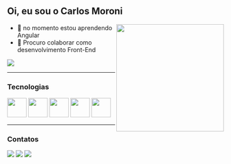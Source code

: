 ## Oi, eu sou o Carlos Moroni

<img width='250px' heigth='250px' align="right" src='https://user-images.githubusercontent.com/92612454/202120039-fa1963dc-e7f9-4724-827f-914deb66b184.gif'/>


- 🌱 no momento estou aprendendo Angular
- 👯 Procuro colaborar como desenvolvimento Front-End 

<picture>
  <source 
    srcset="https://github-readme-stats.vercel.app/api?username=CarlosMoroni&show_icons=true&theme=dark"
    media="(prefers-color-scheme: dark)"
  />
  <source
    srcset="https://github-readme-stats.vercel.app/api?username=CarlosMoroni&show_icons=true"
    media="(prefers-color-scheme: light), (prefers-color-scheme: no-preference)"
  />
  <img src="https://github-readme-stats.vercel.app/api?username=anuraghazra&show_icons=true" />
</picture> 
<hr>

### Tecnologias
<div>
  <a href='https://developer.mozilla.org/pt-BR/docs/Web/HTML'><img width='45px' height='45px'       src="https://cdn.jsdelivr.net/gh/devicons/devicon/icons/html5/html5-original.svg" /></a>
  <a href='https://developer.mozilla.org/pt-BR/docs/Web/CSS'><img width='45px' height='45px' src="https://cdn.jsdelivr.net/gh/devicons/devicon/icons/css3/css3-original.svg" /></a>
  <a href='https://developer.mozilla.org/pt-BR/docs/Web/JavaScript'><img width='45px' height='45px' src="https://cdn.jsdelivr.net/gh/devicons/devicon/icons/javascript/javascript-original.svg" /></a> 
  <a href='https://pt-br.reactjs.org/'><img width='45px' height='45px' src="https://cdn.jsdelivr.net/gh/devicons/devicon/icons/react/react-original.svg" /></a>
  <a href='https://git-scm.com/'><img width='45px' height='45px' src="https://cdn.jsdelivr.net/gh/devicons/devicon/icons/git/git-original.svg" /></a>
</div>
<hr>

### Contatos
<a href='https://api.whatsapp.com/send/?phone=5568992027759&text&type=phone_number&app_absent=0'><img src='https://img.shields.io/badge/WhatsApp-25D366?style=for-the-badge&logo=whatsapp&logoColor=white'/></a>
<a href='https://www.instagram.com/carlos_moroni18/'><img src='https://img.shields.io/badge/Instagram-E4405F?style=for-the-badge&logo=instagram&logoColor=white'/></a>
<a href='https://www.linkedin.com/in/carlos-moroni-59a448257/'><img src='https://img.shields.io/badge/LinkedIn-0077B5?style=for-the-badge&logo=linkedin&logoColor=white'/></a>



